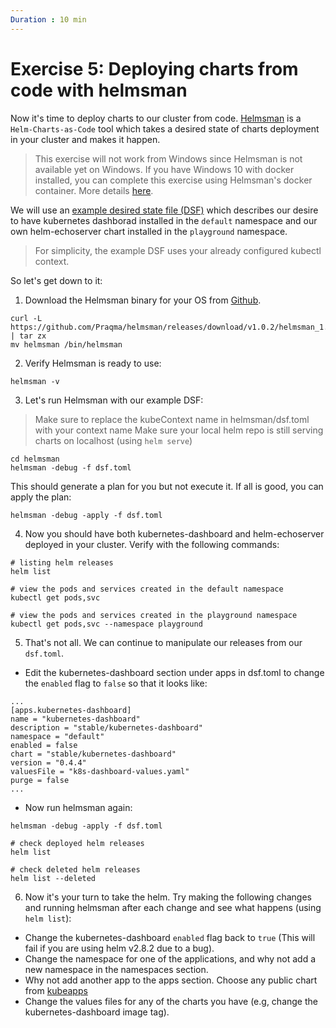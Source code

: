 ```yaml
---
Duration : 10 min
---
```


# Exercise 5: Deploying charts from code with helmsman

Now it's time to deploy charts to our cluster from code. [Helmsman](https://github.com/Praqma/helmsman) is a `Helm-Charts-as-Code` tool which takes a desired state of charts deployment in your cluster and makes it happen.

> This exercise will not work from Windows since Helmsman is not available yet on Windows. If you have Windows 10 with docker installed, you can complete this exercise using Helmsman's docker container. More details [here](helmsman_on_windows.md).

We will use an [example desired state file (DSF)](helmsman/dsf.toml) which describes our desire to have kubernetes dashborad installed in the `default` namespace and our own helm-echoserver chart installed in the `playground` namespace.

> For simplicity, the example DSF uses your already configured kubectl context.

So let's get down to it:

1. Download the Helmsman binary for your OS from [Github](https://github.com/Praqma/helmsman/releases).

```
curl -L https://github.com/Praqma/helmsman/releases/download/v1.0.2/helmsman_1.0.2_linux_amd64.tar.gz | tar zx
mv helmsman /bin/helmsman
```

2. Verify Helmsman is ready to use:

```
helmsman -v
```

3. Let's run Helmsman with our example DSF:

> Make sure to replace the kubeContext name in helmsman/dsf.toml with your context name
> Make sure your local helm repo is still serving charts on localhost (using `helm serve`)

```
cd helmsman
helmsman -debug -f dsf.toml
```
This should generate a plan for you but not execute it. If all is good, you can apply the plan:

```
helmsman -debug -apply -f dsf.toml
```

4. Now you should have both kubernetes-dashboard and helm-echoserver deployed in your cluster. Verify with the following commands:

```
# listing helm releases
helm list

# view the pods and services created in the default namespace
kubectl get pods,svc

# view the pods and services created in the playground namespace
kubectl get pods,svc --namespace playground

```

5. That's not all. We can continue to manipulate our releases from our `dsf.toml`.

- Edit the kubernetes-dashboard section under apps in dsf.toml to change the `enabled` flag to `false` so that it looks like:

```
...
[apps.kubernetes-dashboard]
name = "kubernetes-dashboard"
description = "stable/kubernetes-dashboard"
namespace = "default"
enabled = false
chart = "stable/kubernetes-dashboard"
version = "0.4.4"
valuesFile = "k8s-dashboard-values.yaml"
purge = false
...
```
- Now run helmsman again:

```
helmsman -debug -apply -f dsf.toml

# check deployed helm releases
helm list

# check deleted helm releases
helm list --deleted
```

6. Now it's your turn to take the helm. Try making the following changes and running helmsman after each change and see what happens (using `helm list`):

- Change the kubernetes-dashboard `enabled` flag back to `true` (This will fail if you are using helm v2.8.2 due to a bug).
- Change the namespace for one of the applications, and why not add a new namespace in the namespaces section.
- Why not add another app to the apps section. Choose any public chart from [kubeapps](https://hub.kubeapps.com/)
- Change the values files for any of the charts you have (e.g, change the kubernetes-dashboard image tag).

